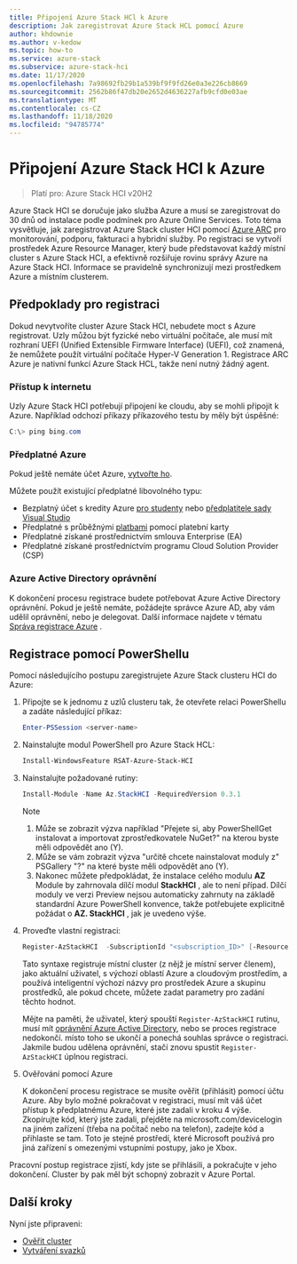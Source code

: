 ```yaml
---
title: Připojení Azure Stack HCl k Azure
description: Jak zaregistrovat Azure Stack HCL pomocí Azure
author: khdownie
ms.author: v-kedow
ms.topic: how-to
ms.service: azure-stack
ms.subservice: azure-stack-hci
ms.date: 11/17/2020
ms.openlocfilehash: 7a98692fb29b1a539bf9f9fd26e0a3e226cb8669
ms.sourcegitcommit: 2562b86f47db20e2652d4636227afb9cfd0e03ae
ms.translationtype: MT
ms.contentlocale: cs-CZ
ms.lasthandoff: 11/18/2020
ms.locfileid: "94785774"
---
```

# <a name="connect-azure-stack-hci-to-azure"></a>Připojení Azure Stack HCl k Azure

> Platí pro: Azure Stack HCI v20H2

Azure Stack HCI se doručuje jako služba Azure a musí se zaregistrovat do 30 dnů od instalace podle podmínek pro Azure Online Services. Toto téma vysvětluje, jak zaregistrovat Azure Stack cluster HCI pomocí [Azure ARC](https://azure.microsoft.com/services/azure-arc/) pro monitorování, podporu, fakturaci a hybridní služby. Po registraci se vytvoří prostředek Azure Resource Manager, který bude představovat každý místní cluster s Azure Stack HCI, a efektivně rozšiřuje rovinu správy Azure na Azure Stack HCI. Informace se pravidelně synchronizují mezi prostředkem Azure a místním clusterem. 

## <a name="prerequisites-for-registration"></a>Předpoklady pro registraci

Dokud nevytvoříte cluster Azure Stack HCI, nebudete moct s Azure registrovat. Uzly můžou být fyzické nebo virtuální počítače, ale musí mít rozhraní UEFI (Unified Extensible Firmware Interface) (UEFI), což znamená, že nemůžete použít virtuální počítače Hyper-V Generation 1. Registrace ARC Azure je nativní funkcí Azure Stack HCL, takže není nutný žádný agent.

### <a name="internet-access"></a>Přístup k internetu

Uzly Azure Stack HCI potřebují připojení ke cloudu, aby se mohli připojit k Azure. Například odchozí příkazy příkazového testu by měly být úspěšné:

```PowerShell
C:\> ping bing.com
```

### <a name="azure-subscription"></a>Předplatné Azure

Pokud ještě nemáte účet Azure, [vytvořte ho](https://azure.microsoft.com/). 

Můžete použít existující předplatné libovolného typu:
- Bezplatný účet s kredity Azure [pro studenty](https://azure.microsoft.com/free/students/) nebo [předplatitele sady Visual Studio](https://azure.microsoft.com/pricing/member-offers/credit-for-visual-studio-subscribers/)
- Předplatné s průběžnými [platbami](https://azure.microsoft.com/pricing/purchase-options/pay-as-you-go/) pomocí platební karty
- Předplatné získané prostřednictvím smlouva Enterprise (EA)
- Předplatné získané prostřednictvím programu Cloud Solution Provider (CSP)

### <a name="azure-active-directory-permissions"></a>Azure Active Directory oprávnění

K dokončení procesu registrace budete potřebovat Azure Active Directory oprávnění. Pokud je ještě nemáte, požádejte správce Azure AD, aby vám udělil oprávnění, nebo je delegovat. Další informace najdete v tématu [Správa registrace Azure](../manage/manage-azure-registration.md#azure-active-directory-permissions) .

## <a name="register-using-powershell"></a>Registrace pomocí PowerShellu

Pomocí následujícího postupu zaregistrujete Azure Stack clusteru HCI do Azure:

1. Připojte se k jednomu z uzlů clusteru tak, že otevřete relaci PowerShellu a zadáte následující příkaz:

   ```PowerShell
   Enter-PSSession <server-name>
   ```

2. Nainstalujte modul PowerShell pro Azure Stack HCL:

   ```PowerShell
   Install-WindowsFeature RSAT-Azure-Stack-HCI
   ```

3. Nainstalujte požadované rutiny:

   ```PowerShell
   Install-Module -Name Az.StackHCI -RequiredVersion 0.3.1
   ```

   > [!NOTE]
   > 1. Může se zobrazit výzva například "Přejete si, aby PowerShellGet instalovat a importovat zprostředkovatele NuGet?" na kterou byste měli odpovědět ano (Y).
   > 2. Může se vám zobrazit výzva "určitě chcete nainstalovat moduly z" PSGallery "?" na které byste měli odpovědět ano (Y).
   > 3. Nakonec můžete předpokládat, že instalace celého modulu **AZ** Module by zahrnovala dílčí modul **StackHCI** , ale to není případ. Dílčí moduly ve verzi Preview nejsou automaticky zahrnuty na základě standardní Azure PowerShell konvence, takže potřebujete explicitně požádat o **AZ. StackHCI** , jak je uvedeno výše.

4. Proveďte vlastní registraci:

   ```PowerShell
   Register-AzStackHCI  -SubscriptionId "<subscription_ID>" [-ResourceName] [-ResourceGroupName]
   ```

   Tato syntaxe registruje místní cluster (z nějž je místní server členem), jako aktuální uživatel, s výchozí oblastí Azure a cloudovým prostředím, a používá inteligentní výchozí názvy pro prostředek Azure a skupinu prostředků, ale pokud chcete, můžete zadat parametry pro zadání těchto hodnot.

   Mějte na paměti, že uživatel, který spouští `Register-AzStackHCI` rutinu, musí mít [oprávnění Azure Active Directory](../manage/manage-azure-registration.md#azure-active-directory-permissions), nebo se proces registrace nedokončí. místo toho se ukončí a ponechá souhlas správce o registraci. Jakmile budou udělena oprávnění, stačí znovu spustit `Register-AzStackHCI` úplnou registraci.

5. Ověřování pomocí Azure

   K dokončení procesu registrace se musíte ověřit (přihlásit) pomocí účtu Azure. Aby bylo možné pokračovat v registraci, musí mít váš účet přístup k předplatnému Azure, které jste zadali v kroku 4 výše. Zkopírujte kód, který jste zadali, přejděte na microsoft.com/devicelogin na jiném zařízení (třeba na počítač nebo na telefon), zadejte kód a přihlaste se tam. Toto je stejné prostředí, které Microsoft používá pro jiná zařízení s omezenými vstupními postupy, jako je Xbox.

Pracovní postup registrace zjistí, kdy jste se přihlásili, a pokračujte v jeho dokončení. Cluster by pak měl být schopný zobrazit v Azure Portal.

## <a name="next-steps"></a>Další kroky

Nyní jste připraveni:

- [Ověřit cluster](validate.md)
- [Vytváření svazků](../manage/create-volumes.md)
